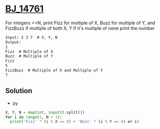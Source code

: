 # [BJ_14761](https://acmicpc.net/problem/14761)

For integers <=N, print Fizz for multiple of X, Buzz for multiple of Y, and FizzBuzz if multiple of both X, Y
If it's multiple of none print the number

```txt
Input: 2 3 7  # X, Y, N
Output:
1
Fizz  # Multiple of X
Buzz  # Multiple of Y
Fizz
5
FizzBuzz  # Multiple of X and Multiple of Y
7
```

## Solution

* py

```py
X, Y, N = map(int, input().split())
for i in range(1, N + 1):
  print('Fizz' * (i % X == 0) + 'Buzz' * (i % Y == 0) or i)
```

